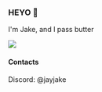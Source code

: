 ### HEYO 👋

I'm Jake, and I pass butter

![](https://media.tenor.com/VsmGJM32iRkAAAAd/adventure-time.gif)

#### Contacts
Discord: @jayjake
